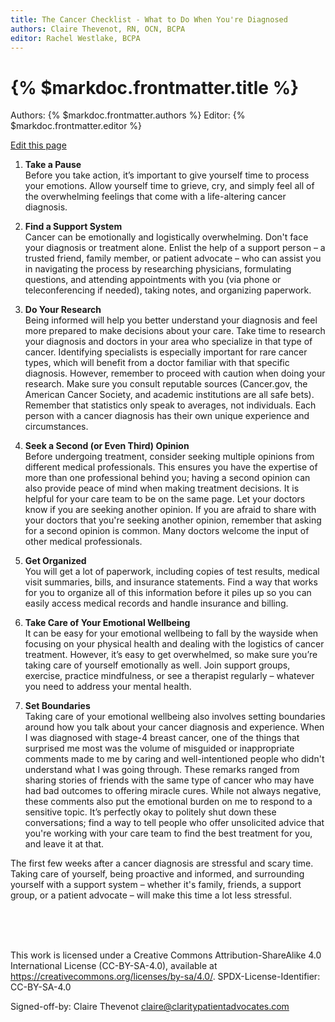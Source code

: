 ```yaml
--- 
title: The Cancer Checklist - What to Do When You're Diagnosed
authors: Claire Thevenot, RN, OCN, BCPA
editor: Rachel Westlake, BCPA
---
```


# {% $markdoc.frontmatter.title %}

Authors: {% $markdoc.frontmatter.authors %}
Editor: {% $markdoc.frontmatter.editor %}

[Edit this page](https://github.com/onefact/help.payless.health/edit/main/pages/cancer-checklist.md)

1. **Take a Pause**  
Before you take action, it’s important to give yourself time to process your emotions. Allow yourself time to grieve, cry, and simply feel all of the overwhelming feelings that come with a life-altering cancer diagnosis.

2. **Find a Support System**  
Cancer can be emotionally and logistically overwhelming. Don't face your diagnosis or treatment alone. Enlist the help of a support person – a trusted friend, family member, or patient advocate – who can assist you in navigating the process by researching physicians, formulating questions, and attending appointments with you (via phone or teleconferencing if needed), taking notes, and organizing paperwork.

3. **Do Your Research**  
Being informed will help you better understand your diagnosis and feel more prepared to make decisions about your care. Take time to research your diagnosis and doctors in your area who specialize in that type of cancer. Identifying specialists is especially important for rare cancer types, which will benefit from a doctor familiar with that specific diagnosis. However, remember to proceed with caution when doing your research. Make sure you consult reputable sources (Cancer.gov, the American Cancer Society, and academic institutions are all safe bets). Remember that statistics only speak to averages, not individuals. Each person with a cancer diagnosis has their own unique experience and circumstances.

4. **Seek a Second (or Even Third) Opinion**  
Before undergoing treatment, consider seeking multiple opinions from different medical professionals. This ensures you have the expertise of more than one professional behind you; having a second opinion can also provide peace of mind when making treatment decisions. It is helpful for your care team to be on the same page. Let your doctors know if you are seeking another opinion. If you are afraid to share with your doctors that you're seeking another opinion, remember that asking for a second opinion is common. Many doctors welcome the input of other medical professionals.

5. **Get Organized**  
You will get a lot of paperwork, including copies of test results, medical visit summaries, bills, and insurance statements. Find a way that works for you to organize all of this information before it piles up so you can easily access medical records and handle insurance and billing.

6. **Take Care of Your Emotional Wellbeing**  
It can be easy for your emotional wellbeing to fall by the wayside when focusing on your physical health and dealing with the logistics of cancer treatment. However, it’s easy to get overwhelmed, so make sure you’re taking care of yourself emotionally as well. Join support groups, exercise, practice mindfulness, or see a therapist regularly – whatever you need to address your mental health.

7. **Set Boundaries**  
Taking care of your emotional wellbeing also involves setting boundaries around how you talk about your cancer diagnosis and experience. When I was diagnosed with stage-4 breast cancer, one of the things that surprised me most was the volume of misguided or inappropriate comments made to me by caring and well-intentioned people who didn't understand what I was going through. These remarks ranged from sharing stories of friends with the same type of cancer who may have had bad outcomes to offering miracle cures. While not always negative, these comments also put the emotional burden on me to respond to a sensitive topic. It’s perfectly okay to politely shut down these conversations; find a way to tell people who offer unsolicited advice that you're working with your care team to find the best treatment for you, and leave it at that.

The first few weeks after a cancer diagnosis are stressful and scary time. Taking care of yourself, being proactive and informed, and surrounding yourself with a support system – whether it's family, friends, a support group, or a patient advocate – will make this time a lot less stressful.

<br> <br> <br>


This work is licensed under a Creative Commons Attribution-ShareAlike 4.0 International License (CC-BY-SA-4.0), available at https://creativecommons.org/licenses/by-sa/4.0/.
SPDX-License-Identifier: CC-BY-SA-4.0

Signed-off-by: Claire Thevenot <claire@claritypatientadvocates.com>

